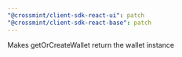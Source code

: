 ```yaml
---
"@crossmint/client-sdk-react-ui": patch
"@crossmint/client-sdk-react-base": patch
---
```


Makes getOrCreateWallet return the wallet instance
